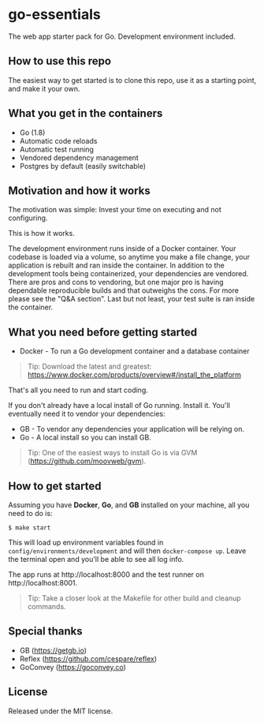 # go-essentials

The web app starter pack for Go. Development environment included.

## How to use this repo

The easiest way to get started is to clone this repo, use it as a starting point, and make it your own.

## What you get in the containers

* Go (1.8)
* Automatic code reloads
* Automatic test running
* Vendored dependency management
* Postgres by default (easily switchable)

## Motivation and how it works

The motivation was simple: Invest your time on executing and not configuring.

This is how it works.

The development environment runs inside of a Docker container. Your codebase is loaded
via a volume, so anytime you make a file change, your application is rebuilt and ran inside the container. In addition to the development tools being containerized, your dependencies are vendored. There are pros and cons to vendoring, but one major pro is having dependable reproducible builds and that outweighs the cons. For more please see the "Q&A section". Last but not least, your test suite is ran inside the container.

## What you need before getting started

* Docker - To run a Go development container and a database container

> Tip: Download the latest and greatest: https://www.docker.com/products/overview#/install_the_platform

That's all you need to run and start coding.

If you don't already have a local install of Go running. Install it. You'll
eventually need it to vendor your dependencies:

* GB - To vendor any dependencies your application will be relying on.
* Go - A local install so you can install GB.

> Tip: One of the easiest ways to install Go is via GVM (https://github.com/moovweb/gvm).

## How to get started

Assuming you have **Docker**, **Go**, and **GB** installed on your machine, all you need to do is:

```
$ make start
```

This will load up environment variables found in `config/environments/development` and will then `docker-compose up`. Leave the terminal open and you'll be able to see all log info.

The app runs at http://localhost:8000 and the test runner on http://localhost:8001.


> Tip: Take a closer look at the Makefile for other build and cleanup commands.

## Special thanks

* GB (https://getgb.io)
* Reflex (https://github.com/cespare/reflex)
* GoConvey (https://goconvey.co)

## License

Released under the MIT license.

